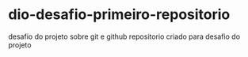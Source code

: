 # dio-desafio-primeiro-repositorio
desafio do projeto sobre git e github
repositorio criado para desafio do projeto
